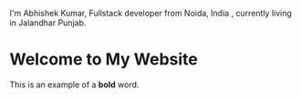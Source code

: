 <!--- 🤗Hey! Nice to see you.

Welcome to my page! --->

I'm Abhishek Kumar, Fullstack developer from Noida, India , currently living in Jalandhar Punjab.
<!DOCTYPE html>
<html lang="en">
<head>
    <meta charset="UTF-8">
    <meta name="viewport" content="width=device-width, initial-scale=1.0">
    <title>Bold Word Example</title>
</head>
<body>
    <h1>Welcome to My Website</h1>
    <p>This is an example of a <strong>bold</strong> word.</p>
</body>
</html>


<!--- - 👋 Hi, I’m Abhishek Kumar
- 👀 I’m interested in ...
- 🌱 I’m currently learning ...
- 💞️ I’m looking to collaborate on ...
- 📫 How to reach me ...  

<!---
Abhishekkumar1122/Abhishekkumar1122 is a ✨ special ✨ repository because its `README.md` (this file) appears on your GitHub profile.
You can click the Preview link to take a look at your changes.

React Webpack Docker github actions Google Cloud Platform TypeScript Insomnia Apollo Heroku redux ReactiveX GraphQL Sass Styled Components git NestJs angular npm html5 Brave browser Rollup d3js Prettier MongoDB Nodejs
--->

